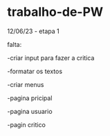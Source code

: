 # trabalho-de-PW

12/06/23 - etapa 1

falta:

-criar input para fazer a critica

-formatar os textos

-criar menus

-pagina pricipal

-pagina usuario

-pagin critico
